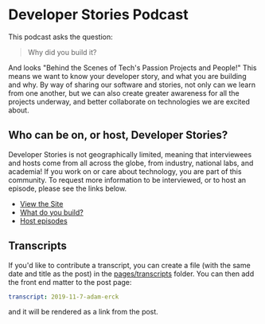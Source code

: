 # Developer Stories Podcast

This podcast asks the question:

> Why did you build it?

And looks "Behind the Scenes of Tech's Passion Projects and People!" This means we want 
to know your developer story, and what you are building and why. By way of sharing
our software and stories, not only can we learn from one another, but we can
also create greater awareness for all the projects underway, and better collaborate
on technologies we are excited about.

## Who can be on, or host, Developer Stories?

Developer Stories is not geographically limited, meaning that interviewees and hosts
come from all across the globe, from industry, national labs, and academia! If you
work on or care about technology, you are part of this community. 
To request more information to be interviewed, or to host an episode, 
please see the links below.

 - [View the Site](https://rseng.github.io/devstories)
 - [What do you build?](https://forms.gle/vXtV4orUZYnW2TTa7)
 - [Host episodes](.github/CONTRIBUTING.md)

## Transcripts

If you'd like to contribute a transcript, you can create a file (with the same 
date and title as the post) in the [pages/transcripts](pages/transcripts) folder.
You can then add the front end matter to the post page:

```yaml
transcript: 2019-11-7-adam-erck
```

and it will be rendered as a link from the post.


